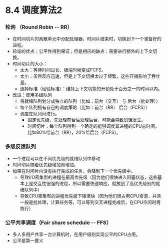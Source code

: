 # 8.4 调度算法2

### 轮询 （Round Robin -- RR）

* 在时间切片的离散单元中分配处理器，时间片结束时，切换到下一个准备好的进程。
* 轮询的优点：公平性得到保证；但是相应的缺点：需要进行额外的上下文切换。
* 时间切片的大小：
    * 太大：等待时间过长，极端时候变成FCFS。
    * 太小：虽然反应迅速，但是上下文切换太过于频繁，这些开销影响了吞吐量。
    * 选择标准（经验标准）：维持上下文切换的开销处于百分之一的时间以内。
* 改进：使用多级队列
    * 将就绪队列划分成独立的队列（比如：前台（交互） 与 后台（批处理））
    * 每个队列拥有自己的调度策略（比如：前台（RR） 后台（FCFS））
    * 调度在队列间进行。
        * 固定优先级，先处理前台后处理后台，可能会导致饥饿发生。
        * 时间切片：每个队列得到一个确定的能够调度其进程的CPU总时间。比如80%给前台（RR），20%给后台（FCFS）。

### 多级反馈队列

* 一个进程可以在不同优先级的就绪队列中移动
* 时间切片随着优先级增加而增加。
* 如果在时间片内没有执行完成的任务，会降到下一个优先级中。
    * 导致I/O密集型的进程在最高优先级（因为他们很快进入阻塞状态，这些基本上是交互性很强的进程，所以需要快速响应，就放到了高优先级别的就绪队列中）
    * 导致CPU密集型的进程优先级下降很快（因为他们很占用CPU资源，并且一般是批处理，计算任务等，可以等到交互进程完成后，在CPU空闲时再执行）

### 公平共享调度（Fair share schedule -- FFS）

* 多人多用户共享一台计算机时，在用户级别实现公平的CPU占用。
* 公平是第一要义